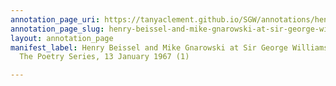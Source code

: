 ```yaml
---
annotation_page_uri: https://tanyaclement.github.io/SGW/annotations/henry-beissel-and-mike-gnarowski-at-sir-george-williams-university-the-poetry-series-13-january-1967-1--canvas-1-introducer.json
annotation_page_slug: henry-beissel-and-mike-gnarowski-at-sir-george-williams-university-the-poetry-series-13-january-1967-1--canvas-1-introducer
layout: annotation_page
manifest_label: Henry Beissel and Mike Gnarowski at Sir George Williams University,
  The Poetry Series, 13 January 1967 (1)

---
```

